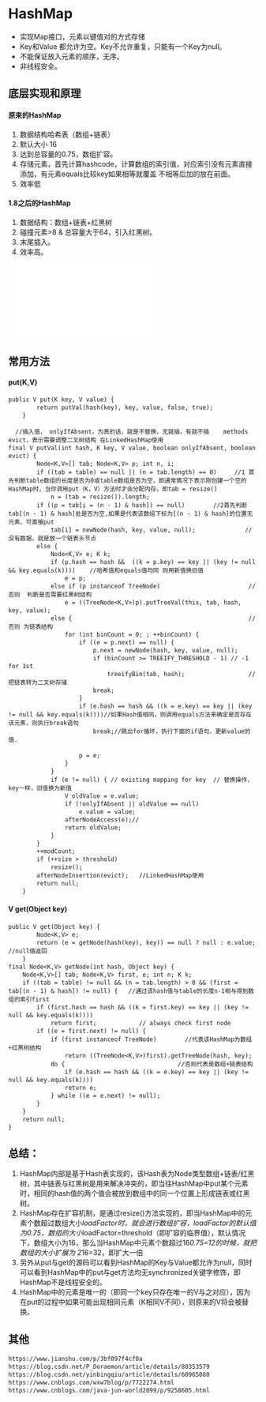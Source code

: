 # HashMap

- 实现Map接口，元素以键值对的方式存储
- Key和Value 都允许为空。Key不允许重复，只能有一个Key为null。
- 不能保证放入元素的顺序，无序。
- 非线程安全。

## 底层实现和原理
#### 原来的HashMap
1. 数据结构哈希表（数组+链表）
2. 默认大小 16
3. 达到总容量的0.75，数组扩容。
4. 存储元素，首先计算hashcode，计算数组的索引值，对应索引没有元素直接添加，有元素equals比较key如果相等就覆盖 不相等后加的放在前面。
5. 效率低


#### 1.8之后的HashMap
1. 数据结构：数组+链表+红黑树
2. 碰撞元素>8 & 总容量大于64，引入红黑树。
3. 末尾插入。
4. 效率高。

![image](image/map-hashmap-1.md)


## 常用方法
#### put(K,V)
```text
public V put(K key, V value) {  
        return putVal(hash(key), key, value, false, true);  
    }  
  
  //插入值， onlyIfAbsent，为真的话，就是不替换，无就插，有就不插    methods evict，表示需要调整二叉树结构 在LinkedHashMap使用
final V putVal(int hash, K key, V value, boolean onlyIfAbsent, boolean evict) {  
        Node<K,V>[] tab; Node<K,V> p; int n, i;  
        if ((tab = table) == null || (n = tab.length) == 0)     //1 首先判断table数组的长度是否为0或table数组是否为空，即通常情况下表示刚创建一个空的HashMap时，当你调用put（K，V）方法时才会分配内存，即tab = resize()
            n = (tab = resize()).length;  
        if ((p = tab[i = (n - 1) & hash]) == null)        //2首先判断tab[(n - 1) & hash]处是否为空,如果是代表该数组下标为[(n - 1) & hash]的位置无元素，可直接put  
            tab[i] = newNode(hash, key, value, null);              // 没有数据，就是放一个链表头节点
        else {  
            Node<K,V> e; K k;  
            if (p.hash == hash &&  ((k = p.key) == key || (key != null && key.equals(k))))    //哈希值和equals值均同 则用新值换旧值
                e = p;  
            else if (p instanceof TreeNode)                         //否则  判断是否需要红黑树结构
                e = ((TreeNode<K,V>)p).putTreeVal(this, tab, hash, key, value);  
            else {                                                  //否则 为链表结构
                for (int binCount = 0; ; ++binCount) {  
                    if ((e = p.next) == null) {  
                        p.next = newNode(hash, key, value, null);  
                        if (binCount >= TREEIFY_THRESHOLD - 1) // -1 for 1st  
                            treeifyBin(tab, hash);                  //把链表转为二叉树存储
                        break;  
                    }  
                    if (e.hash == hash && ((k = e.key) == key || (key != null && key.equals(k))))//如果Hash值相同，则调用equals方法来确定是否存在该元素，则执行break语句  
                        break;//跳出for循环，执行下面的if语句，更新value的值.
  
                    p = e;  
                }  
            }  
            if (e != null) { // existing mapping for key  // 替换操作，key一样，旧值换为新值
                V oldValue = e.value;  
                if (!onlyIfAbsent || oldValue == null)  
                    e.value = value;  
                afterNodeAccess(e);//  
                return oldValue;  
            }  
        }  
        ++modCount;  
        if (++size > threshold)  
            resize();  
        afterNodeInsertion(evict);   //LinkedHashMap使用
        return null;  
    }
```

#### V get(Object key) 

```text
public V get(Object key) {  
        Node<K,V> e;  
        return (e = getNode(hash(key), key)) == null ? null : e.value;   //null值返回
    }  
final Node<K,V> getNode(int hash, Object key) {  
    Node<K,V>[] tab; Node<K,V> first, e; int n; K k;  
    if ((tab = table) != null && (n = tab.length) > 0 && (first = tab[(n - 1) & hash]) != null) {   //通过该hash值与table的长度n-1相与得到数组的索引first  
        if (first.hash == hash && ((k = first.key) == key || (key != null && key.equals(k))))  
            return first;            // always check first node
        if ((e = first.next) != null) {  
            if (first instanceof TreeNode)        //代表该HashMap为数组+红黑树结构  
                return ((TreeNode<K,V>)first).getTreeNode(hash, key);  
            do {                                //否则代表是数组+链表结构  
                if (e.hash == hash && ((k = e.key) == key || (key != null && key.equals(k))))  
                return e;  
            } while ((e = e.next) != null);  
        }
    }  
    return null;  
}
```

## 总结：
1. HashMap内部是基于Hash表实现的，该Hash表为Node类型数组+链表/红黑树，其中链表与红黑树是用来解决冲突的，即当往HashMap中put某个元素时，相同的hash值的两个值会被放到数组中的同一个位置上形成链表或红黑树。
2. HashMap存在扩容机制，是通过resize()方法实现的，即当HashMap中的元素个数超过数组大小*loadFactor时，就会进行数组扩容，loadFactor的默认值为0.75，数组的大小*loadFactor=threshold（即扩容的临界值），默认情况下，数组大小为16，那么当HashMap中元素个数超过16*0.75=12的时候，就把数组的大小扩展为 2*16=32，即扩大一倍
3. 另外从put与get的源码可以看到HashMap的Key与Value都允许为null，同时可以看到HashMap中的put与get方法均无synchronized关键字修饰，即HashMap不是线程安全的。
4. HashMap中的元素是唯一的（即同一个key只存在唯一的V与之对应），因为在put的过程中如果可能出现相同元素（K相同V不同），则原来的V将会被替换。

## 其他
```text
https://www.jianshu.com/p/3bf097f4cf0a
https://blog.csdn.net/P_Doraemon/article/details/80353579
https://blog.csdn.net/yinbingqiu/article/details/60965080
https://www.cnblogs.com/wxw7blog/p/7722274.html
https://www.cnblogs.com/java-jun-world2099/p/9258605.html

```